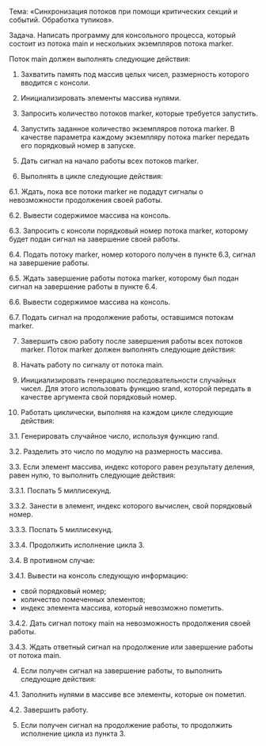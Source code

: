 Тема: «Синхронизация потоков при помощи критических секций и событий. Обработка тупиков».

Задача. Написать программу для консольного процесса, который состоит из потока main и
нескольких экземпляров потока marker.

Поток main должен выполнять следующие действия:

1. Захватить память под массив целых чисел, размерность которого вводится с консоли.

2. Инициализировать элементы массива нулями.

3. Запросить количество потоков marker, которые требуется запустить.

4. Запустить заданное количество экземпляров потока marker. В качестве параметра
каждому экземпляру потока marker передать его порядковый номер в запуске.

5. Дать сигнал на начало работы всех потоков marker.

6. Выполнять в цикле следующие действия:

6.1. Ждать, пока все потоки marker не подадут сигналы о невозможности
продолжения своей работы.

6.2. Вывести содержимое массива на консоль.

6.3. Запросить с консоли порядковый номер потока marker, которому будет подан
сигнал на завершение своей работы.

6.4. Подать потоку marker, номер которого получен в пункте 6.3, сигнал на
завершение работы.

6.5. Ждать завершение работы потока marker, которому был подан сигнал на
завершение работы в пункте 6.4.

6.6. Вывести содержимое массива на консоль.

6.7. Подать сигнал на продолжение работы, оставшимся потокам marker.

7. Завершить свою работу после завершения работы всех потоков marker.
Поток marker должен выполнять следующие действия:

1. Начать работу по сигналу от потока main.

2. Инициализировать генерацию последовательности случайных чисел. Для этого
использовать функцию srand, которой передать в качестве аргумента свой
порядковый номер.

3. Работать циклически, выполняя на каждом цикле следующие действия:

3.1. Генерировать случайное число, используя функцию rand.

3.2. Разделить это число по модулю на размерность массива.

3.3. Если элемент массива, индекс которого равен результату деления, равен нулю, то
выполнить следующие действия:

3.3.1. Поспать 5 миллисекунд.

3.3.2. Занести в элемент, индекс которого вычислен, свой порядковый номер.

3.3.3. Поспать 5 миллисекунд.

3.3.4. Продолжить исполнение цикла 3.

3.4. В противном случае:

3.4.1. Вывести на консоль следующую информацию:
- свой порядковый номер;
- количество помеченных элементов;
- индекс элемента массива, который невозможно пометить.

3.4.2. Дать сигнал потоку main на невозможность продолжения своей работы.

3.4.3. Ждать ответный сигнал на продолжение или завершение работы от потока
main.

4. Если получен сигнал на завершение работы, то выполнить следующие действия:

4.1. Заполнить нулями в массиве все элементы, которые он пометил.

4.2. Завершить работу.

5. Если получен сигнал на продолжение работы, то продолжить исполнение цикла из
пункта 3.
